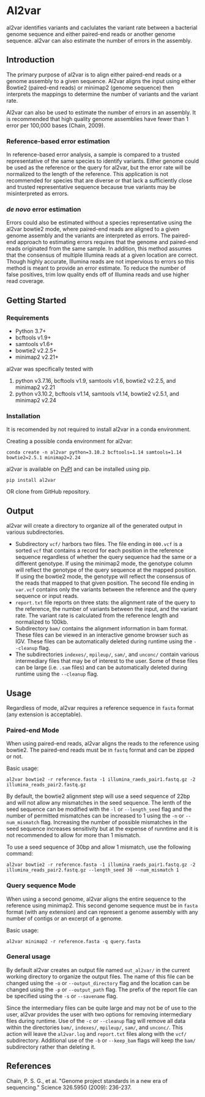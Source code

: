 # Al2var

al2var identifies variants and caclulates the variant rate between a bacterial genome sequence and either paired-end reads or another genome sequence. al2var can also estimate the number of errors in the assembly.

## Introduction
The primary purpose of al2var is to align either paired-end reads or a genome assembly to a given sequence. Al2var aligns the input using either Bowtie2 (paired-end reads) or minimap2 (genome sequence) then interprets the mappings to determine the number of variants and the variant rate. 

Al2var can also be used to estimate the number of errors in an assembly. It is recommended that high quality genome assemblies have fewer than 1 error per 100,000 bases (Chain, 2009).

### Reference-based error estimation
In reference-based error analysis, a sample is compared to a trusted representative of the same species to identify variants. Either genome could be used as the reference or the query for al2var, but the error rate will be normalized to the length of the reference. This application is not recommended for species that are diverse or that lack a sufficiently close and trusted representative sequence because true variants may be misinterpreted as errors.

### _de novo_ error estimation
Errors could also be estimated without a species representative using the al2var bowtie2 mode, where paired-end reads are aligned to a given genome assembly and the variants are interpreted as errors. The paired-end approach to estimating errors requires that the genome and paired-end reads originated from the same sample. In addition, this method assumes that the consensus of multiple Illumina reads at a given location are correct. Though highly accurate, Illumina reads are not impervious to errors so this method is meant to provide an error estimate. To reduce the number of false positives, trim low quality ends off of Illumina reads and use higher read coverage. 


## Getting Started
### Requirements
* Python 3.7+
* bcftools v1.9+
* samtools v1.6+
* bowtie2 v2.2.5+
* minimap2 v2.21+


al2var was specifically tested with
1. python v3.7.16, bcftools v1.9, samtools v1.6, bowtie2 v2.2.5, and minimap2 v2.21
2. python v3.10.2, bcftools v1.14, samtools v1.14, bowtie2 v2.5.1, and minimap2 v2.24


### Installation
It is recomended by not required to install al2var in a conda environment. 

Creating a possible conda environment for al2var:
```
conda create -n al2var python=3.10.2 bcftools=1.14 samtools=1.14 bowtie2=2.5.1 minimap2=2.24
```

al2var is available on [PyPI](https://pypi.org/project/roprokka/) and can be installed using pip.

```pip install al2var```

OR clone from GitHub repository.

## Output
al2var will create a directory to organize all of the generated output in various subdirectories.

* Subdirectory `vcf/` harbors two files. The file ending in `000.vcf` is a sorted `vcf` that contains a record for each position in the reference sequence regardless of whether the query sequence had the same or a different genotype. If using the minimap2 mode, the genotype column will reflect the genotype of the query sequence at the mapped position. If using the bowtie2 mode, the genotype will reflect the consensus of the reads that mapped to that given position. The second file ending in `var.vcf` contains only the variants between the reference and the query sequence or input reads.
* `report.txt` file reports on three stats: the alignment rate of the query to the reference, the number of variants between the input, and the variant rate. The variant rate is calculated from the reference length and normalized to 100kb. 
* Subdirectory `bam/` contains the alignment information in bam format. These files can be viewed in an interactive genome browser such as IGV. These files can be automatically deleted during runtime using the `--cleanup` flag.
* The subdirectories `indexes/`, `mpileup/`, `sam/`, and `unconc/` contain various intermediary files that may be of interest to the user. Some of these files can be large (i.e. `.sam` files) and can be automatically deleted during runtime using the `--cleanup` flag. 


## Usage
Regardless of mode, al2var requires a reference sequence in `fasta` format (any extension is acceptable).

### Paired-end Mode
When using paired-end reads, al2var aligns the reads to the reference using bowtie2. The paired-end reads must be in `fastq` format and can be zipped or not.

Basic usage:
```
al2var bowtie2 -r reference.fasta -1 illumina_raeds_pair1.fastq.gz -2 illumina_reads_pair2.fastq.gz
```

By default, the bowtie2 alignment step will use a seed sequence of 22bp and will not allow any mismatches in the seed sequence. The lenth of the seed sequence can be modified with the `-l` or `--length_seed` flag and the number of permitted mismatches can be increased to 1 using the `-n` or `--num_mismatch` flag. Increasing the number of possible mismatches in the seed sequence increases sensitivity but at the expense of runntime and it is not recommended to allow for more than 1 mismatch.

To use a seed sequence of 30bp and allow 1 mismatch, use the following command:
```
al2var bowtie2 -r reference.fasta -1 illumina_raeds_pair1.fastq.gz -2 illumina_reads_pair2.fastq.gz --length_seed 30 --num_mismatch 1
```

### Query sequence Mode
When using a second genome, al2var aligns the entire sequence to the reference using minimap2. This second genome sequence must be in `fasta` format (with any extension) and can represent a genome assembly with any number of contigs or an excerpt of a genome.

Basic usage:
```
al2var minimap2 -r reference.fasta -q query.fasta
```

### General usage
By default al2var creates an output file named `out_al2var/` in the current working directory to organize the output files. The name of this file can be changed using the `-o` or `--output_directory` flag and the location can be changed using the `-p` or `--output_path` flag. The prefix of the report file can be specified using the `-s` or `--savename` flag. 

Since the intermediary files can be quite large and may not be of use to the user, al2var provides the user with two options for removing intermediary files during runtime. Use of the `-c` or `--cleanup` flag will remove all data within the directories `bam/`, `indexes/`, `mpileup/`, `sam/`, and `unconc/`. This action will leave the `al2var.log` and `report.txt` files along with the `vcf/` subdirectory. Additional use of the `-b` or `--keep_bam` flags will keep the `bam/` subdirectory rather than deleting it.

## References
Chain, P. S. G., et al. "Genome project standards in a new era of sequencing." Science 326.5950 (2009): 236-237.
